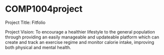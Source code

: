 # COMP1004project
Project Title: 
Fitfolio
 
Project Vision:
To encourage a healthier lifestyle to the general population through providing an easily manageable and 
updateable platform which can create and track an exercise regime and monitor calorie intake, improving both 
physical and mental health.